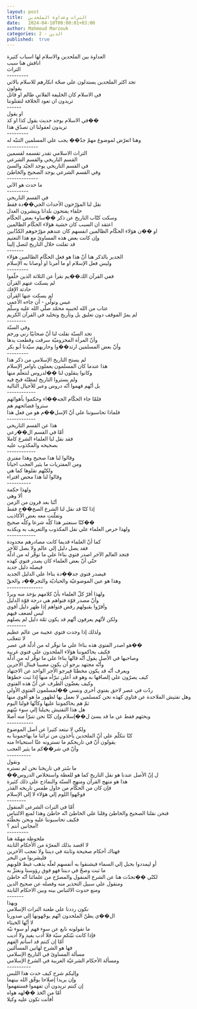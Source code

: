 ```yaml
---
layout: post
title:  التراث وعداوة الملحدين
date:   2024-04-10T00:00:01+03:00
author: Mahmoud Marzouk
categories: 2 - الدين
published:  true
---
```

العداوة بين الملحدين والاسلام لها اسباب كثيرة\
اناقش هنا سبب\
التراث\
\-\-\-\-\-\-\-\--\
تجد اكثر الملحدين يستدلون علي صحّة انكارهم للاسلام بالاتي\
يقولون\
في الاسلام كان الخليفة الفلاني ظالم او قاتل\
تريدون ان تعود الخلافة لتقتلوننا\
\-\-\-\-\--\
او يقول\
في الاسلام يوجد حديث يقول كذا او كذ��\
تريدون لعقولنا ان تصدّق هذا\
\-\-\-\-\-\-\-\--\
وهنا اتعرّض لموضوع مهمّ جدّ�� يجب علي المسلمين التنبّه له\
\-\-\-\-\-\-\-\-\-\-\-\--\
التراث الاسلامي تقدر تقسمه لقسمين\
القسم التاريخي والقسم الشرعي\
في القسم التاريخي يوجد الجيّد والسئ\
وفي القسم الشرعي يوجد الصحيح والخاطئ\
\-\-\-\-\-\-\-\-\-\-\-\--\
ما حدث هو الآتي\
\-\-\-\-\-\-\-\--\
في القسم التاريخي\
نقل لنا المؤرّخون الأحداث الجي��دة فقط\
خلفاء يفتحون بلدانا وينشرون العدل\
وسكت كتّاب التاريخ عن ذكر ��ساوء بعض الحكّام\
اعتقد ان السبب كان خشية هؤلاء الحكّام الظالمين\
او ��ن هؤلاء الحكّام الظالمين انفسهم كان عندهم مؤرّخوهم
الكذّابين\
وإن كانت بعض هذه المساوئ مع هذا التعتيم\
قد تفلتت خلال التاريخ لتصل إلينا\
\-\-\-\-\-\--\
الجدير بالذكر هنا أنّ هذا هو فعل الحكّام الظالمين هؤلاء\
وليس فعل الإسلام او ما أمرنا او أوصانا به الإسلام\
\-\-\-\-\-\-\-\--\
ففي القرآن الك��يم نقرأ عن الثلاثة الذين خلّفوا\
لم يسكت عنهم القرآن\
حادثة الإفك\
لم يسكت عنها القرآن\
عبس وتولّي - أن جاءه الأعمي\
عتاب من الله لحبيبه محمّد صلّي الله عليه وسلّم\
لم يمرّ الموقف دون تعليق بل وتأريخ وتخليد في القرآن الكريم\
\-\-\-\-\-\-\--\
وفي السنّة\
تجد السنّة نقلت لنا أنّ صحابيّا زني ورجم\
وأنّ المرأة المخزوميّة سرقت وقطعت يدها\
وأنّ بعض المسلمين ارتد��وا وحاربهم سيّدنا أبو بكر\
\-\-\-\-\-\-\-\--\
لم يستح التاريخ الإسلامي من ذكر هذا\
هذا عندما كان المسلمون يعملون باوامر الإسلام\
وكانوا ينقلون لنا ��لدروس لنتعلّم منها\
ولم يستروا التاريخ لمظنّة قبح فيه\
بل أنّهم فهموا أنّه دروس وعبر للأجيال التالية\
\-\-\-\-\-\-\-\-\-\-\--\
فلمّا جاء الحكّام الجه��اء وحكموا بأهوائهم\
ستروا فضائحهم هم\
فلماذا تحاسبوننا علي أنّ الإسل��م هو من فعل هذا\
\-\-\-\-\-\-\-\-\-\-\--\
هذا عن القسم التاريخي\
أمّا في القسم ال��رعي\
فقد نقل لنا العلماء الشرع كاملا\
بصحيحه والمكذوب عليه\
\-\-\-\-\-\-\-\-\-\-\--\
وقالوا لنا هذا صحيح وهذا مفتري\
ومن المفتريات ما يثير العجب احيانا\
ولكنّهم نقلوها كما هي\
وقالوا لنا هذا محض افتراء\
\-\-\-\-\-\-\-\-\--\
ولهذا حكمة\
ألا وهي\
أنّنا بعد قرون من الزمن\
إذا كنّا قد نقل لنا الشرع الصح��ح فقط\
وتفلّتت معه بعض الأكاذيب\
كنّا سنعتبر هذا كلّه شرعا وكلّه صحيح��\
ولهذا حرص العلماء علي نقل المكذوب والتعريف به وبكذبه\
\-\-\-\-\-\-\-\-\-\-\--\
كما أنّ العلماء قديما كانت مصادرهم محدودة\
فقد يصل دليل إلي عالم ولا يصل للآخر\
فتجد العالم الآخر اصدر فتوي بناءا علي ما توفّر له من ادلّة\
حتّي أنّ بعض العلماء كان يصدر فتوي كهذه\
فيصله دليل جديد\
فيصدر فتوي جد��دة بناءا علي الدليل الجديد\
وهذا هو عين الموضوعيّة والحياديّة والتجر��د والحقّ\
\-\-\-\-\-\-\-\-\-\-\-\-\-\--\
ولهذا أقرّ كلّ العلماء بأنّ كلامهم يؤخذ منه ويردّ\
وأنّ مصدر قوّة فتواهم هي درجة قوّة الدليل\
وأقرّوا بقبولهم رفض فتواهم إذا ظهر دليل أقوي\
ليس لضعف فيهم\
ولكن لأنّهم يعرفون أنّهم قد يكون ثمّة دليل لم يصلهم\
\-\-\-\-\-\-\--\
ولذلك إذا وجدت فتوي عجيبة من عالم عظيم\
لا تتعجّب\
هو اصدر الفتوي هذه بناءا علي ما توفّر له من أدلّة في عصر��\
فكيف يحاكموننا هؤلاء الملحدون علي فتوي غريبة\
وصاحبها في الأصل يقول أنّه قالها بناءا علي ما توفّر له من
أدلّة\
وأنّه مجتهد يرجو أن يكون مصيبا فينال الأجرين\
ويعرف أنّه قد يكون مخطئا فيرجو الأجر الواحد عن الاجتهاد\
كيف يصرّون علي إلصاقها به وهو قد أعلن تبرّأه منها إذا ثبت
خطؤها\
وكيف يغضّون الطرف عن أنّ هذه الفتوي\
ردّت في عصر لاحق بفتوي أخري ونسي ��لمسلمون الفتوي الأولي\
وهل تفتيش الملاحدة عن فتاوي كهذه نحن كمسلمين لا نعمل بها لظهور ما هو
أقوي منها\
ثمّ هم يحاكموننا عليها وكأنّها قولنا اليوم\
هل هذا التفتيش يحيلنا إلي سوء نيّتهم\
وبحثهم فقط عن ما قد يسئ ل��إسلام وإن كنّا نحن نتبرّأ منه أصلا\
\-\-\-\-\-\-\-\-\-\--\
ولكي لا نبتعد كثيرا عن أصل الموضوع\
كنّا نتكلّم علي أنّ الملحدين يأخذون من تراثنا ما يهاجموننا به\
يقولون أنّ في تاريخكم ما تسترونه عنّا استحياءا منه\
وأنّ في شر��كم ما يثير العجب\
\-\-\-\-\-\-\-\-\--\
ونقول\
ما سُتر في تاريخنا نحن لم نستره\
��ل إنّ الأصل عندنا هو نقل التاريخ كما هو للعظة واستخلاص
الدروس\
هذا هو منهج القرآن ومنهج السنّة والنماذج علي ذلك كثيرة\
فإن كان من الحكّام من حاول طمس تاريخه القذر\
فوجّهوا اللوم إلي هؤلاء لا إلي الإسلام\
\-\-\-\-\-\-\--\
أمّا في التراث الشرعي المنقول\
فنحن نقلنا الصحيح والخاطئ وقلنا علي الخاطئ انّه خاطئ وهذا لمنع
الالتباس\
فكيف تحاسبوننا عليه ونحن نخطّئه\
أمجانين أنتم ؟!\
\-\-\-\-\-\-\-\--\
ملحوظة مهمّة هنا\
لا اقصد بذلك المعرّة من الأحكام الثابتة\
فهناك أحكام صحيحة وثابتة في ديننا ولا تعجب الآخرين\
فليشربوا من البحر\
أو ليمددوا بحبل إلي السماء فيشنقوا به أنفسهم لعلّه يذهب غيظ
قلوبهم\
ما ثبت وصحّ في ديننا فهو فوق رؤوسنا ونعتزّ به\
لكنّي ��تحدّث هنا عن الشرع المنقول والمصرّح من علمائنا أنّه
خاطئ\
ومنقول علي سبيل التحذير منه وفصله عن صحيح الدين\
ومنع حدوث الالتباس بينه وبين الاحكام الثابتة\
\-\-\-\-\-\--\
وبهذا\
نكون رددنا علي طعنة التراث الإسلامي\
ال��ي يظنّ الملحدون انّهم يوجّهونها إلي صدورنا\
لا أيّها الخبثاء\
ما تقولونه نابع عن سوء فهم أو سوء نيّة\
فإذا كانت نيّتكم سيّة فلا أدب يفيد ولا أديب\
أمّا إن كنتم قد اسأتم الفهم\
فها هو الشرح لهاتين المسألتين\
مسألة المساوئ في التاريخ الإسلامي\
ومسألة الأحكام الشرعيّة الغريبة في الشرع الإسلامي\
\-\-\-\-\-\-\-\-\--\
وإليكم شرح كيف حدث هذا اللبس\
وإن يريدا إصلاحا يوفّق الله بينهما\
إن كنتم تريدون أن تفهموا فستفهموا\
أمّا من اتّخذ ��لهه هواه\
أفأنت تكون عليه وكيلا
